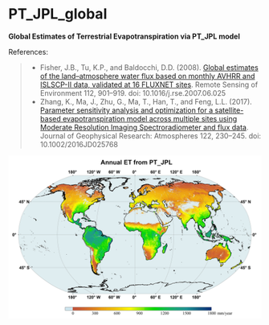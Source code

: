 # PT_JPL_global
**Global Estimates of Terrestrial Evapotranspiration via PT_JPL model**

References:

> - Fisher, J.B., Tu, K.P., and Baldocchi, D.D. (2008). [Global estimates of the land–atmosphere water flux based on monthly AVHRR and ISLSCP-II data, validated at 16 FLUXNET sites](https://www.sciencedirect.com/science/article/pii/S0034425707003938). Remote Sensing of Environment 112, 901–919. doi: 10.1016/j.rse.2007.06.025 
> - Zhang, K., Ma, J., Zhu, G., Ma, T., Han, T., and Feng, L.L. (2017). [Parameter sensitivity analysis and optimization for a satellite-based evapotranspiration model across multiple sites using Moderate Resolution Imaging Spectroradiometer and flux data](https://agupubs.onlinelibrary.wiley.com/doi/full/10.1002/2016JD025768). Journal of Geophysical Research: Atmospheres 122, 230–245. doi: 10.1002/2016JD025768

![ZHK-PTJPL](https://github.com/kunlz/PT_JPL_global/blob/master/img/PTJPL.png)

